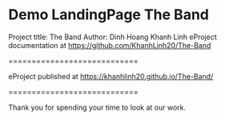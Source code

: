 Demo LandingPage The Band
============================
Project title: The Band
Author: Dinh Hoang Khanh Linh
 eProject documentation at https://github.com/KhanhLinh20/The-Band

============================

eProject published at https://khanhlinh20.github.io/The-Band/

============================

Thank you for spending your time to look at our work.
